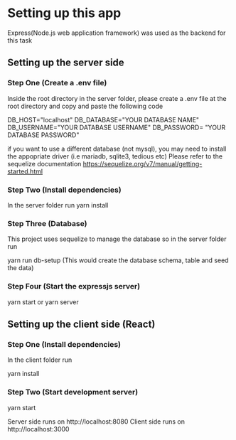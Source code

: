 # Setting up this app
Express(Node.js web application framework) was used as the backend for this task

## Setting up the server side
### Step One (Create a .env file)
Inside the root directory in the server folder, please create a .env file at the root directory and copy and paste the following code 

DB_HOST="localhost"
DB_DATABASE="YOUR DATABASE NAME"
DB_USERNAME="YOUR DATABASE USERNAME"
DB_PASSWORD= "YOUR DATABASE PASSWORD"

if you want to use a different database (not mysql), you may need to install the appopriate driver (i.e mariadb, sqlite3, tedious etc) Please refer to the sequelize documentation
https://sequelize.org/v7/manual/getting-started.html

### Step Two (Install dependencies)
In the server folder run
yarn install

### Step Three (Database)
This project uses sequelize to manage the database  so in the server folder run

yarn run db-setup (This would create the database schema, table and seed the data)


### Step Four (Start the expressjs server)
yarn start or yarn server


## Setting up the client side (React)

### Step One (Install dependencies)
In the client folder run

yarn install

### Step Two (Start development server)
yarn start


Server side runs on http://localhost:8080 
Client side runs on http://localhost:3000 